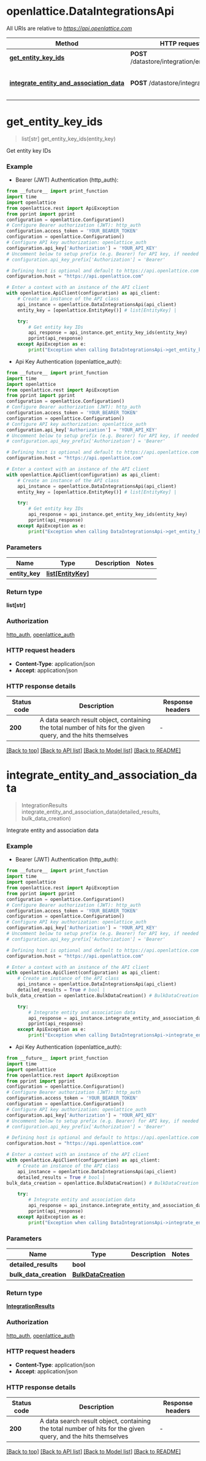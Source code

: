 # openlattice.DataIntegrationsApi

All URIs are relative to *https://api.openlattice.com*

Method | HTTP request | Description
------------- | ------------- | -------------
[**get_entity_key_ids**](DataIntegrationsApi.md#get_entity_key_ids) | **POST** /datastore/integration/entityKeyIds | Get entity key IDs
[**integrate_entity_and_association_data**](DataIntegrationsApi.md#integrate_entity_and_association_data) | **POST** /datastore/integration | Integrate entity and association data


# **get_entity_key_ids**
> list[str] get_entity_key_ids(entity_key)

Get entity key IDs

### Example

* Bearer (JWT) Authentication (http_auth):
```python
from __future__ import print_function
import time
import openlattice
from openlattice.rest import ApiException
from pprint import pprint
configuration = openlattice.Configuration()
# Configure Bearer authorization (JWT): http_auth
configuration.access_token = 'YOUR_BEARER_TOKEN'
configuration = openlattice.Configuration()
# Configure API key authorization: openlattice_auth
configuration.api_key['Authorization'] = 'YOUR_API_KEY'
# Uncomment below to setup prefix (e.g. Bearer) for API key, if needed
# configuration.api_key_prefix['Authorization'] = 'Bearer'

# Defining host is optional and default to https://api.openlattice.com
configuration.host = "https://api.openlattice.com"

# Enter a context with an instance of the API client
with openlattice.ApiClient(configuration) as api_client:
    # Create an instance of the API class
    api_instance = openlattice.DataIntegrationsApi(api_client)
    entity_key = [openlattice.EntityKey()] # list[EntityKey] | 

    try:
        # Get entity key IDs
        api_response = api_instance.get_entity_key_ids(entity_key)
        pprint(api_response)
    except ApiException as e:
        print("Exception when calling DataIntegrationsApi->get_entity_key_ids: %s\n" % e)
```

* Api Key Authentication (openlattice_auth):
```python
from __future__ import print_function
import time
import openlattice
from openlattice.rest import ApiException
from pprint import pprint
configuration = openlattice.Configuration()
# Configure Bearer authorization (JWT): http_auth
configuration.access_token = 'YOUR_BEARER_TOKEN'
configuration = openlattice.Configuration()
# Configure API key authorization: openlattice_auth
configuration.api_key['Authorization'] = 'YOUR_API_KEY'
# Uncomment below to setup prefix (e.g. Bearer) for API key, if needed
# configuration.api_key_prefix['Authorization'] = 'Bearer'

# Defining host is optional and default to https://api.openlattice.com
configuration.host = "https://api.openlattice.com"

# Enter a context with an instance of the API client
with openlattice.ApiClient(configuration) as api_client:
    # Create an instance of the API class
    api_instance = openlattice.DataIntegrationsApi(api_client)
    entity_key = [openlattice.EntityKey()] # list[EntityKey] | 

    try:
        # Get entity key IDs
        api_response = api_instance.get_entity_key_ids(entity_key)
        pprint(api_response)
    except ApiException as e:
        print("Exception when calling DataIntegrationsApi->get_entity_key_ids: %s\n" % e)
```

### Parameters

Name | Type | Description  | Notes
------------- | ------------- | ------------- | -------------
 **entity_key** | [**list[EntityKey]**](EntityKey.md)|  | 

### Return type

**list[str]**

### Authorization

[http_auth](../README.md#http_auth), [openlattice_auth](../README.md#openlattice_auth)

### HTTP request headers

 - **Content-Type**: application/json
 - **Accept**: application/json

### HTTP response details
| Status code | Description | Response headers |
|-------------|-------------|------------------|
**200** | A data search result object, containing the total number of hits for the given query, and the hits themselves |  -  |

[[Back to top]](#) [[Back to API list]](../README.md#documentation-for-api-endpoints) [[Back to Model list]](../README.md#documentation-for-models) [[Back to README]](../README.md)

# **integrate_entity_and_association_data**
> IntegrationResults integrate_entity_and_association_data(detailed_results, bulk_data_creation)

Integrate entity and association data

### Example

* Bearer (JWT) Authentication (http_auth):
```python
from __future__ import print_function
import time
import openlattice
from openlattice.rest import ApiException
from pprint import pprint
configuration = openlattice.Configuration()
# Configure Bearer authorization (JWT): http_auth
configuration.access_token = 'YOUR_BEARER_TOKEN'
configuration = openlattice.Configuration()
# Configure API key authorization: openlattice_auth
configuration.api_key['Authorization'] = 'YOUR_API_KEY'
# Uncomment below to setup prefix (e.g. Bearer) for API key, if needed
# configuration.api_key_prefix['Authorization'] = 'Bearer'

# Defining host is optional and default to https://api.openlattice.com
configuration.host = "https://api.openlattice.com"

# Enter a context with an instance of the API client
with openlattice.ApiClient(configuration) as api_client:
    # Create an instance of the API class
    api_instance = openlattice.DataIntegrationsApi(api_client)
    detailed_results = True # bool | 
bulk_data_creation = openlattice.BulkDataCreation() # BulkDataCreation | 

    try:
        # Integrate entity and association data
        api_response = api_instance.integrate_entity_and_association_data(detailed_results, bulk_data_creation)
        pprint(api_response)
    except ApiException as e:
        print("Exception when calling DataIntegrationsApi->integrate_entity_and_association_data: %s\n" % e)
```

* Api Key Authentication (openlattice_auth):
```python
from __future__ import print_function
import time
import openlattice
from openlattice.rest import ApiException
from pprint import pprint
configuration = openlattice.Configuration()
# Configure Bearer authorization (JWT): http_auth
configuration.access_token = 'YOUR_BEARER_TOKEN'
configuration = openlattice.Configuration()
# Configure API key authorization: openlattice_auth
configuration.api_key['Authorization'] = 'YOUR_API_KEY'
# Uncomment below to setup prefix (e.g. Bearer) for API key, if needed
# configuration.api_key_prefix['Authorization'] = 'Bearer'

# Defining host is optional and default to https://api.openlattice.com
configuration.host = "https://api.openlattice.com"

# Enter a context with an instance of the API client
with openlattice.ApiClient(configuration) as api_client:
    # Create an instance of the API class
    api_instance = openlattice.DataIntegrationsApi(api_client)
    detailed_results = True # bool | 
bulk_data_creation = openlattice.BulkDataCreation() # BulkDataCreation | 

    try:
        # Integrate entity and association data
        api_response = api_instance.integrate_entity_and_association_data(detailed_results, bulk_data_creation)
        pprint(api_response)
    except ApiException as e:
        print("Exception when calling DataIntegrationsApi->integrate_entity_and_association_data: %s\n" % e)
```

### Parameters

Name | Type | Description  | Notes
------------- | ------------- | ------------- | -------------
 **detailed_results** | **bool**|  | 
 **bulk_data_creation** | [**BulkDataCreation**](BulkDataCreation.md)|  | 

### Return type

[**IntegrationResults**](IntegrationResults.md)

### Authorization

[http_auth](../README.md#http_auth), [openlattice_auth](../README.md#openlattice_auth)

### HTTP request headers

 - **Content-Type**: application/json
 - **Accept**: application/json

### HTTP response details
| Status code | Description | Response headers |
|-------------|-------------|------------------|
**200** | A data search result object, containing the total number of hits for the given query, and the hits themselves |  -  |

[[Back to top]](#) [[Back to API list]](../README.md#documentation-for-api-endpoints) [[Back to Model list]](../README.md#documentation-for-models) [[Back to README]](../README.md)

